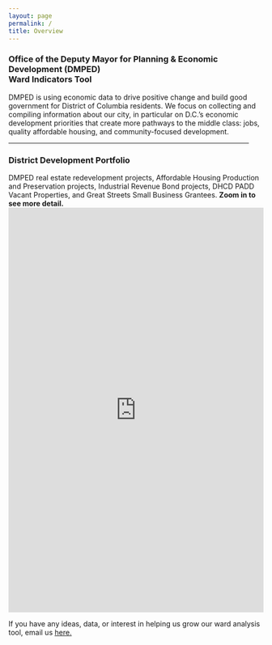 ```yaml
---
layout: page
permalink: /
title: Overview
---
```


<h3>
Office of the Deputy Mayor for Planning & Economic Development (DMPED) <br/> Ward Indicators Tool
</h3>

DMPED is using economic data to drive positive change and build good government for District of Columbia residents. We focus on collecting and compiling information about our city, in particular on D.C.’s economic development priorities that create more pathways to the middle class: jobs, quality affordable housing, and community-focused development.

<hr style="width: 475px; margin:1em 0">
<h3>District Development Portfolio</h3>
DMPED real estate redevelopment projects, Affordable Housing Production and Preservation projects, Industrial Revenue Bond projects, DHCD PADD Vacant Properties, and Great Streets Small Business Grantees.
<b>Zoom in to see more detail.</b>

<iframe width="100%" height="800px" src="http://dcgis.maps.arcgis.com/apps/MapSeries/index.html?appid=8758a3a5b8034f89aba571b1be018dbb" frameborder="0" scrolling="no"></iframe>

If you have any ideas, data, or interest in helping us grow our ward analysis tool, email us <a href="mailto:dmped.econintel@dc.gov">here.

